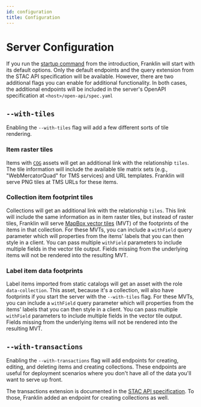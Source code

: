 ```yaml
---
id: configuration
title: Configuration
---
```


# Server Configuration

If you run the [startup command](./introduction#running-the-service) from the introduction, Franklin
will start with its default options. Only the default endpoints and the query extension
from the STAC API specification will be available. However, there are two additional flags you can
enable for additional functionality. In both cases, the additional endpoints will be included in
the server's OpenAPI specification at `<host>/open-api/spec.yaml`

## `--with-tiles`

Enabling the `--with-tiles` flag will add a few different sorts of tile rendering.

### Item raster tiles

Items with [`COG`](https://www.cogeo.org/) assets will get an additional link with the relationship
`tiles`. The tile information will include the available tile matrix sets (e.g., 
"WebMercatorQuad" for TMS services) and URL templates. Franklin will serve PNG tiles
at TMS URLs for these items.

### Collection item footprint tiles

Collections will get an additional link with the relationship `tiles`. This link will
include the same information as in item raster tiles, but instead of raster tiles, 
Franklin will serve
[MapBox vector tiles](https://docs.mapbox.com/vector-tiles/specification/) (MVT) of the footprints
of the items in that collection. For these MVTs, you can include a `withField`
query parameter which will properties from the items' labels that you can
then style in a client. You can pass multiple `withField` parameters to include multiple
fields in the vector tile output. Fields missing from the underlying items will not
be rendered into the resulting MVT.

### Label item data footprints

Label items imported from static catalogs will get an asset with the role `data-collection`.
This asset, because it's a collection, will also have footprints if you start the
server with the `--with-tiles` flag. For these MVTs, you can include a `withField`
query parameter which will properties from the items' labels that you can
then style in a client. You can pass multiple `withField` parameters to include multiple
fields in the vector tile output. Fields missing from the underlying items will not
be rendered into the resulting MVT.

## `--with-transactions`

Enabling the `--with-transactions` flag will add endpoints for creating, editing, and deleting items and
creating collections. These endpoints are useful for deployment scenarios where you
don't have all of the data you'll want to serve up front.

The transactions extension is documented in the [STAC API specification](https://github.com/radiantearth/stac-api-spec/tree/master/ogcapi-features/extensions/transaction).
To those, Franklin added an endpoint for creating collections as well.